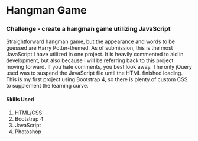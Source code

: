 # Hangman Game
### Challenge - create a hangman game utilizing JavaScript
Straightforward hangman game, but the appearance and words to be guessed are Harry Potter-themed. As of submission, this is the most JavaScript I have utilized in one project. It is heavily commented to aid in development, but also because I will be referring back to this project moving forward. If you hate comments, you best look away. The only jQuery used was to suspend the JavaScript file until the HTML finished loading. This is my first project using Bootstrap 4, so there is plenty of custom CSS to supplement the learning curve.
#### Skills Used
1. HTML/CSS
1. Bootstrap 4
1. JavaScript
1. Photoshop
